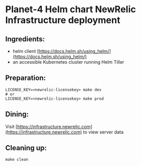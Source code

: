 # Planet-4 Helm chart NewRelic Infrastructure deployment

## Ingredients:
-   helm client [https://docs.helm.sh/using_helm/](https://docs.helm.sh/using_helm/)
-   an accessible Kubernetes cluster running Helm Tiller

## Preparation:

```
LICENSE_KEY=<newrelic-licensekey> make dev
# or
LICENSE_KEY=<newrelic-licensekey> make prod
```

## Dining:

Visit [https://infrastructure.newrelic.com](https://infrastructure.newrelic.com) to view server data

## Cleaning up:

```
make clean
```
